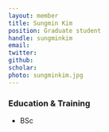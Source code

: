 ```yaml
---
layout: member
title: Sungmin Kim
position: Graduate student
handle: sungminkim
email:
twitter:
github: 
scholar: 
photo: sungminkim.jpg
---
```


  

### Education & Training
- BSc
